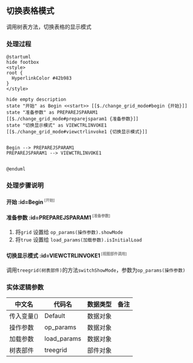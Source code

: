 ## 切换表格模式 <!-- {docsify-ignore-all} -->

   调用树表方法，切换表格的显示模式

### 处理过程

```plantuml
@startuml
hide footbox
<style>
root {
  HyperlinkColor #42b983
}
</style>

hide empty description
state "开始" as Begin <<start>> [[$./change_grid_mode#begin {开始}]]
state "准备参数" as PREPAREJSPARAM1  [[$./change_grid_mode#preparejsparam1 {准备参数}]]
state "切换显示模式" as VIEWCTRLINVOKE1  [[$./change_grid_mode#viewctrlinvoke1 {切换显示模式}]]


Begin --> PREPAREJSPARAM1
PREPAREJSPARAM1 --> VIEWCTRLINVOKE1


@enduml
```


### 处理步骤说明

#### 开始 :id=Begin<sup class="footnote-symbol"> <font color=gray size=1>[开始]</font></sup>




#### 准备参数 :id=PREPAREJSPARAM1<sup class="footnote-symbol"> <font color=gray size=1>[准备参数]</font></sup>



1. 将`grid` 设置给  `op_params(操作参数).showMode`
2. 将`true` 设置给  `load_params(加载参数).isInitialLoad`

#### 切换显示模式 :id=VIEWCTRLINVOKE1<sup class="footnote-symbol"> <font color=gray size=1>[视图部件调用]</font></sup>



调用`treegrid(树表部件)`的方法`switchShowMode`，参数为`op_params(操作参数)`


### 实体逻辑参数

|    中文名   |    代码名    |  数据类型      |备注 |
| --------| --------| --------  | --------   |
|传入变量(<i class="fa fa-check"/></i>)|Default|数据对象||
|操作参数|op_params|数据对象||
|加载参数|load_params|数据对象||
|树表部件|treegrid|部件对象||
